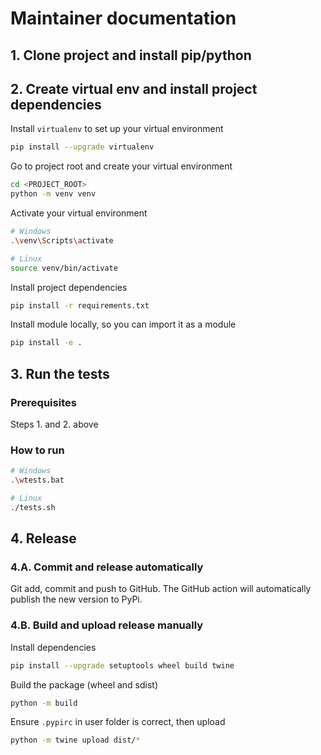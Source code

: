# Maintainer documentation

## 1. Clone project and install pip/python



## 2. Create virtual env and install project dependencies

Install `virtualenv` to set up your virtual environment
```bash
pip install --upgrade virtualenv
```

Go to project root and create your virtual environment
```bash
cd <PROJECT_ROOT>
python -m venv venv
```

Activate your virtual environment
```bash
# Windows
.\venv\Scripts\activate

# Linux
source venv/bin/activate
```

Install project dependencies
```bash
pip install -r requirements.txt
```

Install module locally, so you can import it as a module
```bash
pip install -e .
```



## 3. Run the tests

### Prerequisites
Steps 1. and 2. above

### How to run

```bash
# Windows
.\wtests.bat

# Linux
./tests.sh
```



## 4. Release

### 4.A. Commit and release automatically

Git add, commit and push to GitHub. The GitHub action will automatically publish the new version to PyPi.

### 4.B. Build and upload release manually

Install dependencies

```bash
pip install --upgrade setuptools wheel build twine
```

Build the package (wheel and sdist)
```bash
python -m build 
```

Ensure `.pypirc` in user folder is correct, then upload
```bash
python -m twine upload dist/*
```

